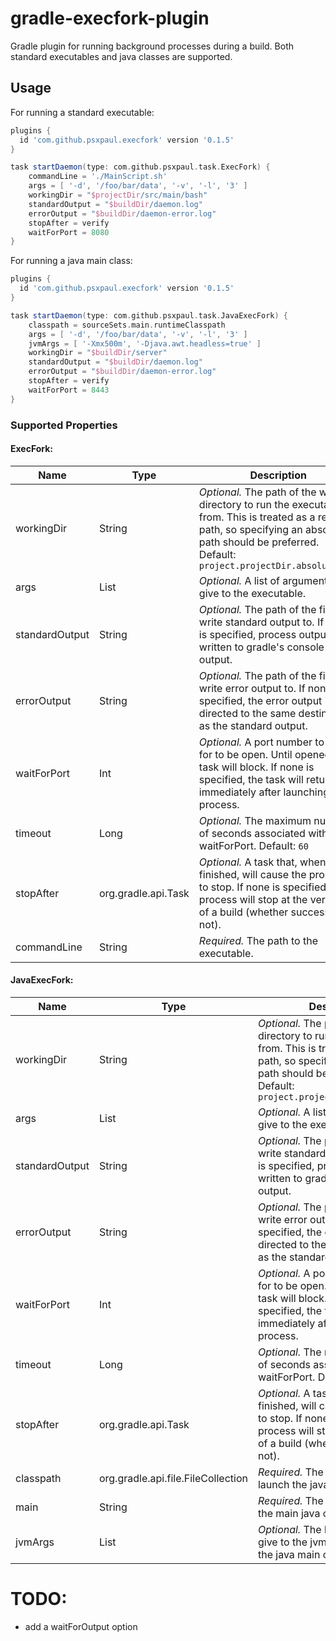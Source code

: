 # gradle-execfork-plugin

Gradle plugin for running background processes during a build. Both standard executables and java classes are supported.

## Usage
For running a standard executable:

```groovy
plugins {
  id 'com.github.psxpaul.execfork' version '0.1.5'
}

task startDaemon(type: com.github.psxpaul.task.ExecFork) {
    commandLine = './MainScript.sh'
    args = [ '-d', '/foo/bar/data', '-v', '-l', '3' ]
    workingDir = "$projectDir/src/main/bash"
    standardOutput = "$buildDir/daemon.log"
    errorOutput = "$buildDir/daemon-error.log"
    stopAfter = verify
    waitForPort = 8080
}
```

For running a java main class:

```groovy
plugins {
  id 'com.github.psxpaul.execfork' version '0.1.5'
}

task startDaemon(type: com.github.psxpaul.task.JavaExecFork) {
    classpath = sourceSets.main.runtimeClasspath
    args = [ '-d', '/foo/bar/data', '-v', '-l', '3' ]
    jvmArgs = [ '-Xmx500m', '-Djava.awt.headless=true' ]
    workingDir = "$buildDir/server"
    standardOutput = "$buildDir/daemon.log"
    errorOutput = "$buildDir/daemon-error.log"
    stopAfter = verify
    waitForPort = 8443
}
```

### Supported Properties
#### ExecFork:

Name | Type | Description
--- | --- | ---
workingDir | String | *Optional.* The path of the working directory to run the executable from. This is treated as a relative path, so specifying an absolute path should be preferred. Default: `project.projectDir.absolutePath`
args | List<String> | *Optional.* A list of arguments to give to the executable.
standardOutput | String | *Optional.* The path of the file to write standard output to. If none is specified, process output is written to gradle's console output.
errorOutput | String | *Optional.* The path of the file to write error output to. If none is specified, the error output is directed to the same destination as the standard output.
waitForPort | Int | *Optional.* A port number to watch for to be open. Until opened, the task will block. If none is specified, the task will return immediately after launching the process.
timeout | Long | *Optional.* The maximum number of seconds associated with the waitForPort. Default: `60`
stopAfter | org.gradle.api.Task | *Optional.* A task that, when finished, will cause the process to stop. If none is specified, the process will stop at the very end of a build (whether successful or not).
commandLine | String | *Required.* The path to the executable.

#### JavaExecFork:

Name | Type | Description
--- | --- | ---
workingDir | String | *Optional.* The path of the working directory to run the executable from. This is treated as a relative path, so specifying an absolute path should be preferred. Default: `project.projectDir.absolutePath`
args | List<String> | *Optional.* A list of arguments to give to the executable.
standardOutput | String | *Optional.* The path of the file to write standard output to. If none is specified, process output is written to gradle's console output.
errorOutput | String | *Optional.* The path of the file to write error output to. If none is specified, the error output is directed to the same destination as the standard output.
waitForPort | Int | *Optional.* A port number to watch for to be open. Until opened, the task will block. If none is specified, the task will return immediately after launching the process.
timeout | Long | *Optional.* The maximum number of seconds associated with the waitForPort. Default: `60`
stopAfter | org.gradle.api.Task | *Optional.* A task that, when finished, will cause the process to stop. If none is specified, the process will stop at the very end of a build (whether successful or not).
classpath | org.gradle.api.file.FileCollection | *Required.* The classpath to use to launch the java main class.
main | String | *Required.* The qualified name of the main java class to execute.
jvmArgs | List<String> | *Optional.* The list of arguments to give to the jvm when launching the java main class.

# TODO:
 - add a waitForOutput option
